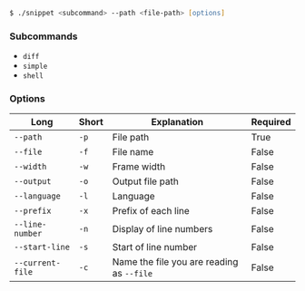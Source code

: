 ```zsh
$ ./snippet <subcommand> --path <file-path> [options]
```

### Subcommands

- `diff`
- `simple`
- `shell`

### Options

| Long             | Short | Explanation                               | Required |
| ---------------- | ----- | ----------------------------------------- | -------- |
| `--path`         | `-p`  | File path                                 | True     |
| `--file`         | `-f`  | File name                                 | False    |
| `--width`        | `-w`  | Frame width                               | False    |
| `--output`       | `-o`  | Output file path                          | False    |
| `--language`     | `-l`  | Language                                  | False    |
| `--prefix`       | `-x`  | Prefix of each line                       | False    |
| `--line-number`  | `-n`  | Display of line numbers                   | False    |
| `--start-line`   | `-s`  | Start of line number                      | False    |
| `--current-file` | `-c`  | Name the file you are reading as `--file` | False    |
